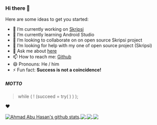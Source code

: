 ### Hi there 👋

<!--
**eby8zevin/eby8zevin** is a ✨ _special_ ✨ repository because its `README.md` (this file) appears on your GitHub profile.
-->
Here are some ideas to get you started:

- 🔭 I’m currently working on [Skripsi](https://github.com/eby8zevin/skripsi)
- 🌱 I’m currently learning Android Studio
- 👯 I’m looking to collaborate on on open source Skripsi project
- 🤔 I’m looking for help with my one of open source project (Skripsi)
- 💬 Ask me about [here](https://github.com/eby8zevin/eby8zevin/issues)
- 📫 How to reach me: [Github](https://github.com/eby8zevin)
- 😄 Pronouns: He / him
- ⚡ Fun fact: **Success is not a coincidence!**

##### MOTTO
> while ( ! (succeed = try( ) ) );

:heart:

<a href="https://github.com/eby8zevin/github-readme-stats">
  <img align="center" src="https://github-readme-stats.vercel.app/api?username=eby8zevin&show_icons=true&include_all_commits=true&theme=material-palenight" alt="Ahmad Abu Hasan's github stats" />
</a>
<a href="https://github.com/eby8zevin/github-readme-stats">
  <!-- Change the `github-readme-stats.eby8zevin.vercel.app` to `github-readme-stats.vercel.app`  -->
  <img align="center" src="https://github-readme-stats.vercel.app/api/top-langs/?username=eby8zevin&layout=compact&theme=material-palenight" />
</a>

<a href="https://github.com/eby8zevin/github-readme-stats">
  <!-- Change the `github-readme-stats.eby8zevin.vercel.app` to `github-readme-stats.vercel.app`  -->
  <img align="center" src="https://github-readme-stats.vercel.app/api/pin/?username=eby8zevin&repo=github-readme-stats&theme=material-palenight" />
</a>    
<a href="https://github.com/eby8zevin/eby8zevin.github.io">
  <!-- Change the `github-readme-stats.eby8zevin.vercel.app` to `github-readme-stats.vercel.app`  -->
  <img align="center" src="https://github-readme-stats.vercel.app/api/pin/?username=eby8zevin&repo=eby8zevin.github.io&theme=material-palenight" />
</a>

